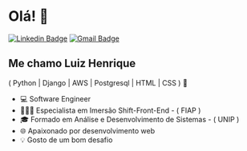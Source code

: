 <h1>Olá! 👋</h1>

[![Linkedin Badge](https://img.shields.io/badge/-LinkedIn-6633cc?style=flat-square&logo=Linkedin&logoColor=white&link=https://www.linkedin.com/in/luiz-henrique-200779144/)](https://www.linkedin.com/in/luiz-henrique-200779144/)
[![Gmail Badge](https://img.shields.io/badge/-luiz.lhrodrigues@gmail.com-6633cc?style=flat-square&logo=Gmail&logoColor=white&link=mailto:luiz.lhrodrigues@gmail.com)](mailto:luiz.lhrodrigues@gmail.com)

## Me chamo Luiz Henrique
( Python | Django | AWS | Postgresql | HTML | CSS ) 🚀

- 💻 Software Engineer
- 👨🏻‍💻 Especialista em Imersão Shift-Front-End - ( FIAP )
- 🎓 Formado em Análise e Desenvolvimento de Sistemas - ( UNIP )
- 🌐 Apaixonado por desenvolvimento web
- 💡 Gosto de um bom desafio



